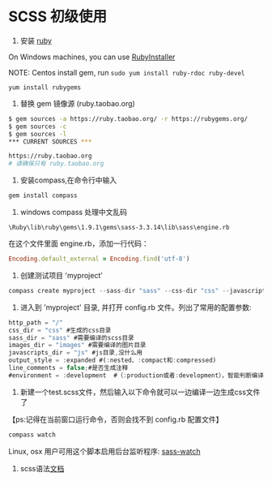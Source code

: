 SCSS 初级使用
=============

1. 安装 [ruby](https://www.ruby-lang.org/en/downloads/ "download page")

  On Windows machines, you can use [RubyInstaller](http://rubyinstaller.org/)

  NOTE: Centos install gem, run `sudo yum install ruby-rdoc ruby-devel`

  ```
  yum install rubygems
  ```

1. 替换 gem 镜像源 (ruby.taobao.org)

  ```sh
  $ gem sources -a https://ruby.taobao.org/ -r https://rubygems.org/
  $ gem sources -c
  $ gem sources -l
  *** CURRENT SOURCES ***

  https://ruby.taobao.org
  # 请确保只有 ruby.taobao.org
  ```

1. 安装compass,在命令行中输入

  ```sh
  gem install compass
  ```

1. windows compass 处理中文乱码

  `\Ruby\lib\ruby\gems\1.9.1\gems\sass-3.3.14\lib\sass\engine.rb`

  在这个文件里面 engine.rb，添加一行代码：

  ```rb
  Encoding.default_external = Encoding.find('utf-8')
  ```

1. 创建测试项目 'myproject'

  ```js
  compass create myproject --sass-dir "sass" --css-dir "css" --javascripts-dir "js" --images-dir "images"
  ```

1. 进入到 'myproject' 目录, 并打开 config.rb 文件。列出了常用的配置参数:

  ```js
  http_path = "/"
  css_dir = "css" #生成的css目录
  sass_dir = "sass" #需要编译的scss目录
  images_dir = "images" #需要编译的图片目录
  javascripts_dir = "js" #js目录,没什么用
  output_style = :expanded #(:nested、:compact和:compressed)
  line_comments = false;#是否生成注释
  #environment = :development  #（:production或者:development），智能判断编译模式。
  ```

1. 新建一个test.scss文件，然后输入以下命令就可以一边编译一边生成css文件了

  【ps:记得在当前窗口运行命令，否则会找不到 config.rb 配置文件】 

  ```js
  compass watch
  ``` 

  Linux, osx 用户可用这个脚本启用后台监听程序: [sass-watch](https://gist.github.com/965f3e1a0876592db33f)

1. scss语法[文档](http://sass-lang.com/documentation/file.SASS_REFERENCE.html) 
